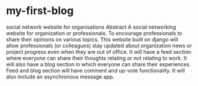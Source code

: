# my-first-blog
social network website for organisations Abstract A social networking website for organization or professionals. 
To encourage professionals to share their opinions on various topics.
This website built on django will allow professionals (or colleagues) stay updated about organization news or project progress even when 
they are out of office. 
It will have a feed section where everyone can share their thoughts relating or not relating to work. 
It will also have a blog section in which everyone can share their experiences. 
Feed and blog section will have comment and up-vote functionality. 
It will also include an asynchronous message app.
